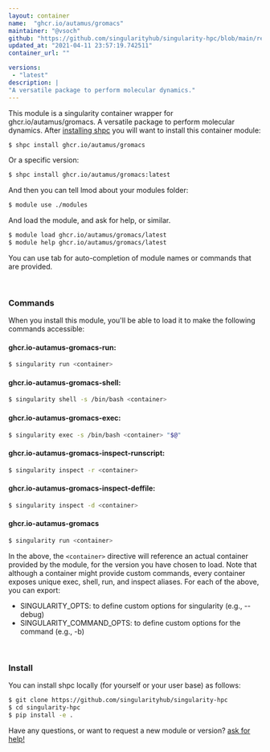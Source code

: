 ```yaml
---
layout: container
name:  "ghcr.io/autamus/gromacs"
maintainer: "@vsoch"
github: "https://github.com/singularityhub/singularity-hpc/blob/main/registry/ghcr.io/autamus/gromacs/container.yaml"
updated_at: "2021-04-11 23:57:19.742511"
container_url: ""

versions:
 - "latest"
description: |
"A versatile package to perform molecular dynamics."
---
```


This module is a singularity container wrapper for ghcr.io/autamus/gromacs.
A versatile package to perform molecular dynamics.
After [installing shpc](#install) you will want to install this container module:

```bash
$ shpc install ghcr.io/autamus/gromacs
```

Or a specific version:

```bash
$ shpc install ghcr.io/autamus/gromacs:latest
```

And then you can tell lmod about your modules folder:

```bash
$ module use ./modules
```

And load the module, and ask for help, or similar.

```bash
$ module load ghcr.io/autamus/gromacs/latest
$ module help ghcr.io/autamus/gromacs/latest
```

You can use tab for auto-completion of module names or commands that are provided.

<br>

### Commands

When you install this module, you'll be able to load it to make the following commands accessible:

#### ghcr.io-autamus-gromacs-run:

```bash
$ singularity run <container>
```

#### ghcr.io-autamus-gromacs-shell:

```bash
$ singularity shell -s /bin/bash <container>
```

#### ghcr.io-autamus-gromacs-exec:

```bash
$ singularity exec -s /bin/bash <container> "$@"
```

#### ghcr.io-autamus-gromacs-inspect-runscript:

```bash
$ singularity inspect -r <container>
```

#### ghcr.io-autamus-gromacs-inspect-deffile:

```bash
$ singularity inspect -d <container>
```



#### ghcr.io-autamus-gromacs

```bash
$ singularity run <container>
```


In the above, the `<container>` directive will reference an actual container provided
by the module, for the version you have chosen to load. Note that although a container
might provide custom commands, every container exposes unique exec, shell, run, and
inspect aliases. For each of the above, you can export:

 - SINGULARITY_OPTS: to define custom options for singularity (e.g., --debug)
 - SINGULARITY_COMMAND_OPTS: to define custom options for the command (e.g., -b)

<br>
  
### Install

You can install shpc locally (for yourself or your user base) as follows:

```bash
$ git clone https://github.com/singularityhub/singularity-hpc
$ cd singularity-hpc
$ pip install -e .
```

Have any questions, or want to request a new module or version? [ask for help!](https://github.com/singularityhub/singularity-hpc/issues)